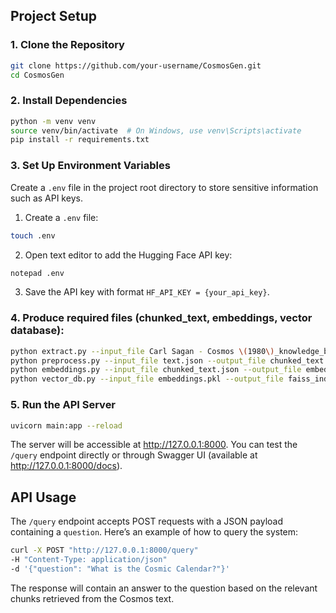 ## Project Setup
### 1. Clone the Repository
```bash
git clone https://github.com/your-username/CosmosGen.git
cd CosmosGen
```

### 2. Install Dependencies
```bash
python -m venv venv
source venv/bin/activate  # On Windows, use venv\Scripts\activate
pip install -r requirements.txt
```

### 3. Set Up Environment Variables
Create a `.env` file in the project root directory to store sensitive information such as API keys.

1. Create a `.env` file:
```bash
touch .env
```

2. Open text editor to add the Hugging Face API key:

```bash
notepad .env
```
3. Save the API key with format `HF_API_KEY = {your_api_key}`.

### 4. Produce required files (chunked_text, embeddings, vector database):
```bash
python extract.py --input_file Carl Sagan - Cosmos \(1980\)_knowledge_base.pdf --output_file text.json\
python preprocess.py --input_file text.json --output_file chunked_text.json\
python embeddings.py --input_file chunked_text.json --output_file embeddings.pkl\
python vector_db.py --input_file embeddings.pkl --output_file faiss_index.bin
```

### 5. Run the API Server
```bash
uvicorn main:app --reload
```
The server will be accessible at http://127.0.0.1:8000. You can test the `/query` endpoint directly or through Swagger UI (available at http://127.0.0.1:8000/docs).

## API Usage
The `/query` endpoint accepts POST requests with a JSON payload containing a `question`. Here’s an example of how to query the system:
```bash
curl -X POST "http://127.0.0.1:8000/query"
-H "Content-Type: application/json"
-d '{"question": "What is the Cosmic Calendar?"}'
```

The response will contain an answer to the question based on the relevant chunks retrieved from the Cosmos text.
